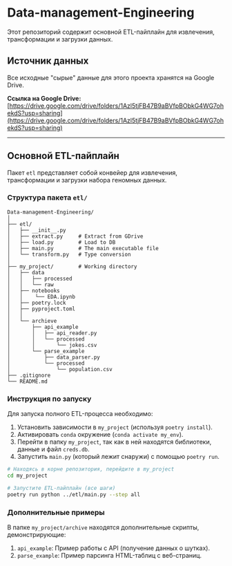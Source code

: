 # Data-management-Engineering

Этот репозиторий содержит основной ETL-пайплайн для извлечения, трансформации и загрузки данных.

## Источник данных

Все исходные "сырые" данные для этого проекта хранятся на Google Drive.

**Ссылка на Google Drive:** [https://drive.google.com/drive/folders/1Azl5tjFB47B9aBVfpBObkG4WG7ohekdS?usp=sharing](https://drive.google.com/drive/folders/1Azl5tjFB47B9aBVfpBObkG4WG7ohekdS?usp=sharing)

---

## Основной ETL-пайплайн

Пакет `etl` представляет собой конвейер для извлечения, трансформации и загрузки набора геномных данных.

### Структура пакета `etl/`

```
Data-management-Engineering/
│
├── etl/
│   ├── __init__.py
│   ├── extract.py     # Extract from GDrive
│   ├── load.py        # Load to DB
│   ├── main.py        # The main executable file
│   └── transform.py   # Type conversion
│
├── my_project/        # Working directory
│   ├── data          
│   │   ├── processed
│   │   └── raw
│   ├── notebooks
│   │    └── EDA.ipynb    
│   ├── poetry.lock
│   ├── pyproject.toml
│   │
│   └── archieve
│       ├── api_example
│       │   ├── api_reader.py
│       │   └── processed
│       │       └── jokes.csv
│       └── parse_example
│           ├── data_parser.py
│           └── processed
│               └── population.csv
├── .gitignore
└── README.md
```

### Инструкция по запуску

Для запуска полного ETL-процесса необходимо:

1.  Установить зависимости в `my_project` (используя `poetry install`).
2.  Активировать `conda` окружение (`conda activate my_env`).
3.  Перейти в папку `my_project`, так как в ней находятся библиотеки, данные и файл `creds.db`.
4.  Запустить `main.py` (который лежит снаружи) с помощью `poetry run`.

```bash
# Находясь в корне репозитория, перейдите в my_project
cd my_project

# Запустите ETL-пайплайн (все шаги)
poetry run python ../etl/main.py --step all
```

### Дополнительные примеры
В папке `my_project/archive` находятся дополнительные скрипты, демонстрирующие:
1. `api_example`: Пример работы с API (получение данных о шутках).
2. `parse_example`: Пример парсинга HTML-таблиц с веб-страниц.

